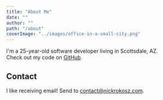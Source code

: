 ```yaml
---
title: "About Me"
date: ""
author: ""
path: "/about"
coverImage: "../images/office-in-a-small-city.png"
---
```


I'm a 25-year-old software developer living in Scottsdale, AZ.<br>
Check out my code on <a href="https://github.com/nicholasrokosz" target="_blank">GitHub</a>.

## Contact

I like receiving email!
Send to <a href="mailto:contact@nickrokosz.com" target="_blank">contact@nickrokosz.com</a>.